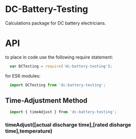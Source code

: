 # DC-Battery-Testing

Calculations package for DC battery electricians.

# API

to place in code use the following require statement:
```javascript
  var DCTesting = require('dc-battery-testing');
```

for ES6 modules:
```javascript
  import DCTesting from 'dc-battery-testing';
```

## Time-Adjustment Method

```javascript
  import { timeAdjust } from 'dc-battery-testing';
```

### timeAdjust([actual discharge time],[rated disharge time],temperature)


